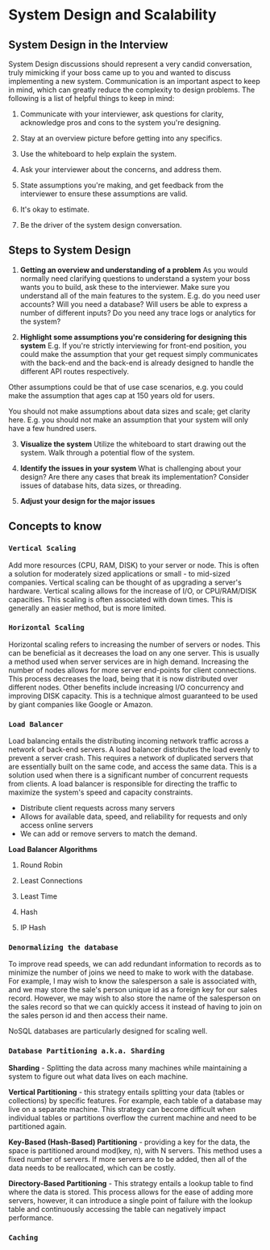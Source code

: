 # System Design and Scalability

## System Design in the Interview

System Design discussions should represent a very candid conversation, truly mimicking if your boss came up to you
and wanted to discuss implementing a new system. Communication is an important aspect to keep in mind, which
can greatly reduce the complexity to design problems. The following is a list of helpful things to keep in mind:

1. Communicate with your interviewer, ask questions for clarity, acknowledge pros and cons to the system you're
designing.

2. Stay at an overview picture before getting into any specifics.

3. Use the whiteboard to help explain the system.

4. Ask your interviewer about the concerns, and address them.

5. State assumptions you're making, and get feedback from the interviewer to ensure these assumptions are valid.

6. It's okay to estimate.

7. Be the driver of the system design conversation.

## Steps to System Design

1. **Getting an overview and understanding of a problem**
As you would normally need clarifying questions to understand a system your boss wants you to build, ask these to
the interviewer. Make sure you understand all of the main features to the system. E.g. do you need user accounts? 
Will you need a database? Will users be able to express a number of different inputs? Do you need any trace logs or 
analytics for the system?

2. **Highlight some assumptions you're considering for designing this system**
E.g. If you're strictly interviewing for front-end position, you could make the assumption that your get request simply
communicates with the back-end and the back-end is already designed to handle the different API routes respectively.

Other assumptions could be that of use case scenarios, e.g. you could make the assumption that ages
cap at 150 years old for users.

You should not make assumptions about data sizes and scale; get clarity here. E.g. you should not make an
assumption that your system will only have a few hundred users.

3. **Visualize the system**
Utilize the whiteboard to start drawing out the system. Walk through a potential flow of the system.

4. **Identify the issues in your system**
What is challenging about your design? Are there any cases that break its implementation? Consider issues of
database hits, data sizes, or threading.

5. **Adjust your design for the major issues**

## Concepts to know

### `Vertical Scaling`
Add more resources (CPU, RAM, DISK) to your server or node. This is often a solution for moderately sized
applications or small - to mid-sized companies. Vertical scaling can be thought of as upgrading a server's hardware.
Vertical scaling allows for the increase of I/O, or CPU/RAM/DISK capacities. This scaling is often associated with
down times. This is generally an easier method, but is more limited.

### `Horizontal Scaling`
Horizontal scaling refers to increasing the number of servers or nodes. This can be beneficial as it decreases the load
on any one server. This is usually a method used when server services are in high demand. Increasing the number of
nodes allows for more server end-points for client connections. This process decreases the load, being that it is now
distributed over different nodes. Other benefits include increasing I/O concurrency and improving DISK capacity. This
is a technique almost guaranteed to be used by giant companies like Google or Amazon.

### `Load Balancer`
Load balancing entails the distributing incoming network traffic across a network of back-end servers. A load
balancer distributes the load evenly to prevent a server crash. This requires a network of duplicated servers that are
essentially built on the same code, and access the same data. This is a solution used when there is a significant
number of concurrent requests from clients. A load balancer is responsible for directing the traffic to maximize the
system's speed and capacity constraints.
- Distribute client requests across many servers
- Allows for available data, speed, and reliability for requests and only access online servers
- We can add or remove servers to match the demand.

**Load Balancer Algorithms**

1. Round Robin

2. Least Connections

3. Least Time

4. Hash

5. IP Hash

### `Denormalizing the database`

To improve read speeds, we can add redundant information to records as to minimize the number of joins we need
to make to work with the database. For example, I may wish to know the salesperson a sale is associated with, and
we may store the sale's person unique id as a foreign key for our sales record. However, we may wish to also store 
the name of the salesperson on the sales record so that we can quickly access it instead of having to join on the sales
person id and then access their name.

NoSQL databases are particularly designed for scaling well.


### `Database Partitioning a.k.a. Sharding`

**Sharding** - Splitting the data across many machines while maintaining a system to figure out what data lives on
each machine.

**Vertical Partitioning** - this strategy entails splitting your data (tables or collections) by specific features. For
example, each table of a database may live on a separate machine. This strategy can become difficult when individual
tables or partitions overflow the current machine and need to be partitioned again.

**Key-Based (Hash-Based) Partitioning** - providing a key for the data, the space is partitioned around mod(key, n),
with N servers. This method uses a fixed number of servers. If more servers are to be added, then all of the data
needs to be reallocated, which can be costly.

**Directory-Based Partitioning** - This strategy entails a lookup table to find where the data is stored. This process
allows for the ease of adding more servers, however, it can introduce a single point of failure with the lookup table
and continuously accessing the table can negatively impact performance.

### `Caching`




































